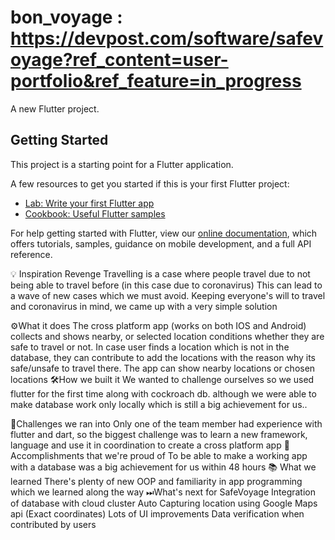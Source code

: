 # bon_voyage : https://devpost.com/software/safevoyage?ref_content=user-portfolio&ref_feature=in_progress

A new Flutter project.

## Getting Started

This project is a starting point for a Flutter application.

A few resources to get you started if this is your first Flutter project:

- [Lab: Write your first Flutter app](https://flutter.dev/docs/get-started/codelab)
- [Cookbook: Useful Flutter samples](https://flutter.dev/docs/cookbook)

For help getting started with Flutter, view our
[online documentation](https://flutter.dev/docs), which offers tutorials,
samples, guidance on mobile development, and a full API reference.

💡 Inspiration
Revenge Travelling is a case where people travel due to not being able to travel before (in this case due to coronavirus) This can lead to a wave of new cases which we must avoid. Keeping everyone's will to travel and coronavirus in mind, we came up with a very simple solution

⚙What it does
The cross platform app (works on both IOS and Android) collects and shows nearby, or selected location conditions whether they are safe to travel or not.
In case user finds a location which is not in the database, they can contribute to add the locations with the reason why its safe/unsafe to travel there.
The app can show nearby locations or chosen locations
🛠How we built it
We wanted to challenge ourselves so we used flutter for the first time along with cockroach db. although we were able to make database work only locally which is still a big achievement for us..

💪Challenges we ran into
Only one of the team member had experience with flutter and dart, so the biggest challenge was to learn a new framework, language and use it in coordination to create a cross platform app
📌Accomplishments that we're proud of
To be able to make a working app with a database was a big achievement for us within 48 hours
📚 What we learned
There's plenty of new OOP and familiarity in app programming which we learned along the way
⏭What's next for SafeVoyage
Integration of database with cloud cluster
Auto Capturing location using Google Maps api (Exact coordinates)
Lots of UI improvements
Data verification when contributed by users
